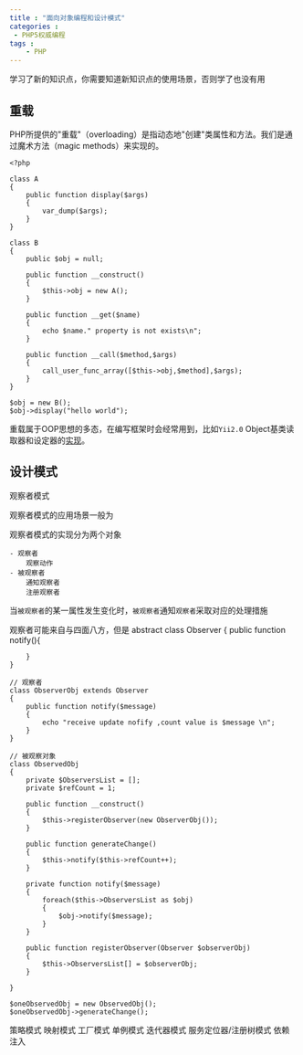 ```yaml
---
title : "面向对象编程和设计模式"
categories : 
 - PHP5权威编程 
tags :
	- PHP
---
```


学习了新的知识点，你需要知道新知识点的使用场景，否则学了也没有用


## 重载

PHP所提供的"重载"（overloading）是指动态地"创建"类属性和方法。我们是通过魔术方法（magic methods）来实现的。


	<?php

	class A
	{
	    public function display($args)
	    {
	        var_dump($args);
	    }
	}

	class B
	{
	    public $obj = null;

	    public function __construct()
	    {
	        $this->obj = new A();
	    }

	    public function __get($name)
	    {
	        echo $name." property is not exists\n";
	    }

	    public function __call($method,$args)
	    {
	        call_user_func_array([$this->obj,$method],$args);
	    }
	}

	$obj = new B();
	$obj->display("hello world");


重载属于OOP思想的多态，在编写框架时会经常用到，比如`Yii2.0` Object基类读取器和设定器的[实现](https://www.yiichina.com/doc/guide/2.0/concept-properties "https://www.yiichina.com/doc/guide/2.0/concept-properties")。

## 设计模式

观察者模式

观察者模式的应用场景一般为

观察者模式的实现分为两个对象

	- 观察者
 		观察动作
    - 被观察者
 		通知观察者
 	    注册观察者

当`被观察者`的某一属性发生变化时，`被观察者`通知`观察者`采取对应的处理措施

观察者可能来自与四面八方，但是
	abstract class Observer
	{
	    public function notify(){

	    }
	}

	// 观察者
	class ObserverObj extends Observer
	{
	    public function notify($message)
	    {
	        echo "receive update nofify ,count value is $message \n";
	    }
	}

	// 被观察对象
	class ObservedObj
	{
	    private $ObserversList = [];
	    private $refCount = 1;

	    public function __construct()
	    {
	        $this->registerObserver(new ObserverObj());
	    }

	    public function generateChange()
	    {
	        $this->notify($this->refCount++);
	    }

	    private function notify($message)
	    {
	        foreach($this->ObserversList as $obj)
	        {
	            $obj->notify($message);
	        }
	    }

	    public function registerObserver(Observer $observerObj)
	    {
	        $this->ObserversList[] = $observerObj;
	    }

	}

	$oneObservedObj = new ObservedObj();
	$oneObservedObj->generateChange();



策略模式
映射模式
工厂模式
单例模式
迭代器模式
服务定位器/注册树模式
依赖注入









